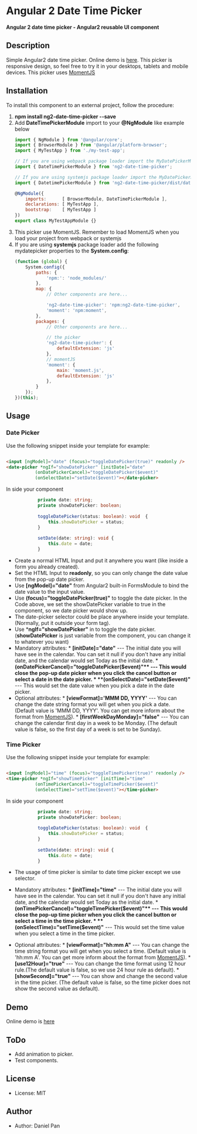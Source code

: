 
# Angular 2 Date Time Picker

**Angular 2 date time picker - Angular2 reusable UI component**

## Description
Simple Angular2 date time picker. Online demo is [here](https://danielykpan.github.io/ng2-date-time-picker/). This picker is responsive design, so feel free to try it in your desktops, tablets and mobile devices. This picker uses [MomentJS](http://momentjs.com/)

## Installation

To install this component to an external project, follow the procedure:

1. __npm install ng2-date-time-picker --save__
2. Add __DateTimePickerModule__ import to your __@NgModule__ like example below
    ```js
    import { NgModule } from '@angular/core';
    import { BrowserModule } from '@angular/platform-browser';
    import { MyTestApp } from './my-test-app';

    // If you are using webpack package loader import the MyDatePickerModule from here:
    import { DateTimePickerModule } from 'ng2-date-time-picker';

    // If you are using systemjs package loader import the MyDatePickerModule from here:
    import { DatetimePickerModule } from 'ng2-date-time-picker/dist/date-time-picker.module';

    @NgModule({
        imports:      [ BrowserModule, DateTimePickerModule ],
        declarations: [ MyTestApp ],
        bootstrap:    [ MyTestApp ]
    })
    export class MyTestAppModule {}
    ```
3. This picker use MomentJS. Remember to load MomentJS when you load your project from webpack or systemjs
4. If you are using __systemjs__ package loader add the following mydatepicker properties to the __System.config__:
    ```js
    (function (global) {
        System.config({
            paths: {
                'npm:': 'node_modules/'
            },
            map: {
                // Other components are here...

                'ng2-date-time-picker': 'npm:ng2-date-time-picker',
                'moment': 'npm:moment',
            },
            packages: {
                // Other components are here...

				// the picker
                'ng2-date-time-picker': {
                    defaultExtension: 'js'
                },
                // momentJS
                'moment': {
	                main: 'moment.js',
	                defaultExtension: 'js'
	            },
            }
        });
    })(this);
    ```

## Usage

### Date Picker

Use the following snippet inside your template for example:

```html

<input [ngModel]="date" (focus)="toggleDatePicker(true)" readonly />
<date-picker *ngIf="showDatePicker" [initDate]="date"
           (onDatePickerCancel)="toggleDatePicker($event)"
           (onSelectDate)="setDate($event)"></date-picker>
```
In side your component
```typescript
            private date: string;
            private showDatePicker: boolean;
    
            toggleDatePicker(status: boolean): void  {
                this.showDatePicker = status;
            }
    
            setDate(date: string): void {
                this.date = date;
            }
```
* Create a normal HTML Input and put it anywhere you want (like inside a form you already created). 
* Set the HTML Input to **readonly**, so you can only change the date value from the pop-up date picker.
* Use **[ngModel]="date"** from Angular2 built-in FormsModule to bind the date value to the input value. 
* Use **(focus)="toggleDatePicker(true)"** to toggle the date picker. In the Code above, we set the showDatePicker variable to true in the component, so we date picker would show up.
* The date-picker selector could be place anywhere inside your template. (Normally, put it outside your form tag).
* Use ***ngIf="showDatePicker"** in <date-picker></date-picker> to toggle the date picker. (**showDatePicker** is just variable from the component, you can change it to whatever you want)
* Mandatory attributes:
      * **[initDate]="date"** --- The initial date you will have see in the calendar. You can set it null if you don't have any initial date, and the calendar would set Today as the initial date.
      * **(onDatePickerCancel)="toggleDatePicker($event)"** --- This would close the pop-up date picker when you click the cancel button or select a date in the date picker.
      * **(onSelectDate)="setDate($event)"** --- This would set the date value when you pick a date in the date picker.
* Optional attributes:
      * **[viewFormat]='MMM DD, YYYY'** --- You can change the date string format you will get when you pick a date. (Default value is 'MMM DD, YYYY'. You can get more inform about the format from [MomentJS](http://momentjs.com/docs/#/parsing/string-format/)).
      * **[firstWeekDayMonday]="false"** --- You can change the calendar first day in a week to be Monday. (The default value is false, so the first day of a week is set to be Sunday).

### Time Picker
Use the following snippet inside your template for example:

```html

<input [ngModel]="time" (focus)="toggleTimePicker(true)" readonly />
<time-picker *ngIf="showTimePicker" [initTime]="time"
           (onTimePickerCancel)="toggleTimePicker($event)"
           (onSelectTime)="setTime($event)"></time-picker>
```
In side your component
```typescript
            private date: string;
            private showDatePicker: boolean;
    
            toggleDatePicker(status: boolean): void  {
                this.showDatePicker = status;
            }
    
            setDate(date: string): void {
                this.date = date;
            }
```
* The usage of time picker is similar to date time picker except we use <time-picker></time-picker> selector.

* Mandatory attributes:
      * **[initTime]="time"** --- The initial date you will have see in the calendar. You can set it null if you don't have any initial date, and the calendar would set Today as the initial date.
      * **(onTimePickerCancel)="toggleTimePicker($event)"** --- This would close the pop-up time picker when you click the cancel button or select a time in the time picker.
      * **(onSelectTime)="setTime($event)"** --- This would set the time value when you select a time in the time picker.
* Optional attributes:
      * **[viewFormat]="hh:mm A"** --- You can change the time string format you will get when you select a time. (Default value is 'hh:mm A'. You can get more inform about the format from [MomentJS](http://momentjs.com/docs/#/parsing/string-format/)).
      * **[use12Hour]="true"** --- You can change the time format using 12 hour rule.(The default value is false, so we use 24 hour rule as default).
      * **[showSecond]="true"** --- You can show and change the second value in the time picker. (The default value is false, so the time picker does not show the second value as default).

## Demo
Online demo is [here](https://danielykpan.github.io/ng2-date-time-picker/)

## ToDo
* Add animation to picker.
* Test components.

## License
* License: MIT

## Author
* Author: Daniel Pan
